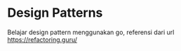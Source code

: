# Design Patterns

Belajar design pattern menggunakan go, referensi dari url https://refactoring.guru/
